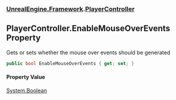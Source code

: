 ### [UnrealEngine.Framework](./UnrealEngine-Framework.md 'UnrealEngine.Framework').[PlayerController](./PlayerController.md 'UnrealEngine.Framework.PlayerController')
## PlayerController.EnableMouseOverEvents Property
Gets or sets whether the mouse over events should be generated  
```csharp
public bool EnableMouseOverEvents { get; set; }
```
#### Property Value
[System.Boolean](https://docs.microsoft.com/en-us/dotnet/api/System.Boolean 'System.Boolean')  
